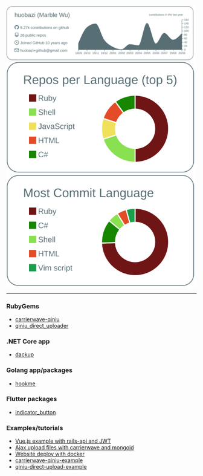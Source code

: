 

<p  align="center">

  <!-- <img src="https://github-readme-stats.vercel.app/api?username=huobazi" alt="visitor count"/></br>  -->
  <!-- <img src="https://visitor-badge.glitch.me/badge?page_id=huobazi.huobazi" alt="visitor count"/></br> -->
  <!-- <img src="https://github-readme-stats.vercel.app/api/?username=huobazi&show_icons=true&title_color=fffffff&icon_color=000000&text_color=000000" alt="github stats"/></br> -->
  <img src="https://raw.githubusercontent.com/huobazi/huobazi/master/profile-summary-card-output/default/0-profile-details.svg" alt="github stats"></br>
  <img src="https://raw.githubusercontent.com/huobazi/huobazi/master/profile-summary-card-output/default/1-repos-per-language.svg">
  <img src="https://raw.githubusercontent.com/huobazi/huobazi/master/profile-summary-card-output/default/2-most-commit-language.svg"></br></p>

---

<p  align="center">
</p>

### RubyGems

- [carrierwave-qiniu](https://github.com/huobazi/carrierwave-qiniu)
- [qiniu_direct_uploader](https://github.com/huobazi/qiniu_direct_uploader)

### .NET Core app

- [dackup](https://github.com/huobazi/dackup)

### Golang app/packages

- [hookme](https://github.com/huobazi/hookme)

### Flutter packages

- [indicator_button](https://github.com/huobazi/indicator_button)

### Examples/tutorials

- [Vue.js example with rails-api and JWT](https://github.com/huobazi/vuejs-with-rails-api-and-jwt-example)
- [Ajax upload files with carrierwave and mongoid](https://github.com/huobazi/ajax-upload-with-carrierwave-mongoid)
- [Website deploy with docker](https://github.com/huobazi/website-deploy-with-docker)
- [carrierwave-qiniu-example](https://github.com/huobazi/carrierwave-qiniu-example)
- [qiniu-direct-upload-example](https://github.com/huobazi/qiniu-direct-upload-example)
